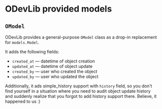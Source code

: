 # ODevLib provided models

## `OModel`

ODevLib provides a general-purpose `OModel` class as a drop-in replacement for `models.Model`.

It adds the following fields:
- `created_at` — datetime of object creation
- `updated_at` — datetime of object update
- `created_by` — user who created the object
- `updated_by` — user who updated the object

Additionally, it ads simple_history support with `history` field, so you don't find yourself in a situation where you need to audit object update history and suddenly realize that you forgot to add history support there. Believe, it happened to us :)
